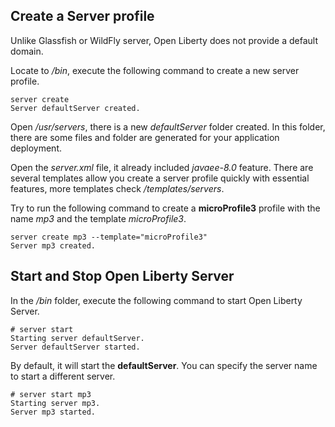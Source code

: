 ## Create a Server profile

Unlike Glassfish or WildFly server, Open Liberty does not provide a default domain.

Locate to *<Open Liberty dif>/bin*, execute the following command to create a new server profile.

```
server create
Server defaultServer created.
```

Open *<Open Liberty dif>/usr/servers*, there is a new *defaultServer* folder created. In this folder, there are some files and folder are generated for your application deployment.



Open the *server.xml* file, it already included *javaee-8.0* feature. There are several templates allow you create a server profile quickly with essential features, more templates check *<Open Liberty dif>/templates/servers*.

Try to run the following command to create a **microProfile3** profile with the name *mp3* and the template *microProfile3*.

```
server create mp3 --template="microProfile3"
Server mp3 created.
```




## Start and Stop Open Liberty Server

In the *<Open Liberty dir>/bin* folder, execute the following command to start Open Liberty Server.

```
# server start
Starting server defaultServer.
Server defaultServer started.
```

By default, it will start the **defaultServer**. You can specify the server name to start a different server.

```
# server start mp3
Starting server mp3.
Server mp3 started.
```

